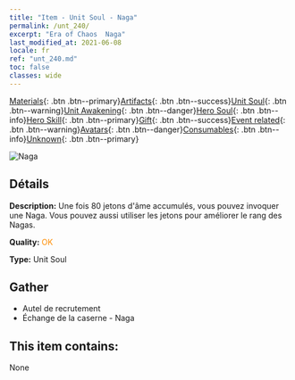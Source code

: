 ```yaml
---
title: "Item - Unit Soul - Naga"
permalink: /unt_240/
excerpt: "Era of Chaos  Naga"
last_modified_at: 2021-06-08
locale: fr
ref: "unt_240.md"
toc: false
classes: wide
---
```

 [Materials](/ItemsFR/){: .btn .btn--primary}[Artifacts](/ItemsFR/Artifacts/){: .btn .btn--success}[Unit Soul](/ItemsFR/UnitSoul/){: .btn .btn--warning}[Unit Awakening](/ItemsFR/UnitAwakening/){: .btn .btn--danger}[Hero Soul](/ItemsFR/HeroSoul/){: .btn .btn--info}[Hero Skill](/ItemsFR/HeroSkill/){: .btn .btn--primary}[Gift](/ItemsFR/Gift/){: .btn .btn--success}[Event related](/ItemsFR/Events/){: .btn .btn--warning}[Avatars](/ItemsFR/Avatars/){: .btn .btn--danger}[Consumables](/ItemsFR/Consumables/){: .btn .btn--info}[Unknown](/ItemsFR/Unknown/){: .btn .btn--primary}

 ![Naga](/images/u/ti_shenv.jpg)

## Détails
 **Description:** Une fois 80 jetons d'âme accumulés, vous pouvez invoquer une Naga. Vous pouvez aussi utiliser les jetons pour améliorer le rang des Nagas.

 **Quality:** <span style="color: #FF8C00">OK</span>

 **Type:** Unit Soul

## Gather

*    Autel de recrutement 
*    Échange de la caserne - Naga 

## This item contains:

  None

